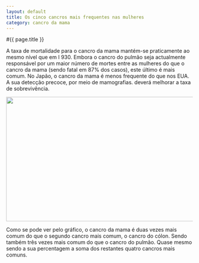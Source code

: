 ```yaml
---
layout: default
title: Os cinco cancros mais frequentes nas mulheres
category: cancro da mama
---
```


#{{ page.title }}

<p>A taxa de mortalidade para o cancro da mama mantém-se  praticamente ao mesmo nível que em I 930. Embora o cancro do pulmão seja  actualmente responsável por um maior número de mortes entre as mulheres do que  o cancro da mama (sendo fatal em 87% dos casos), este último é mais comum. No  Japão, o cancro da mama é menos frequente do que nos EUA. A sua detecção  precoce, por meio de mamografias. deverá melhorar a taxa de sobrevivência.</p>

<img src="http://www.cancrodamama.com/wp-content/uploads/2011/06/grafico_2.jpg" alt="" title="grafico_2" width="572" height="336" class="alignnone size-full wp-image-116" />

Como se pode ver pelo gráfico, o cancro da mama é duas vezes mais comum do que o segundo cancro mais comum, o cancro do cólon. Sendo também três vezes mais comum do que o cancro do pulmão. Quase mesmo sendo a sua percentagem a soma dos restantes quatro cancros mais comuns.
